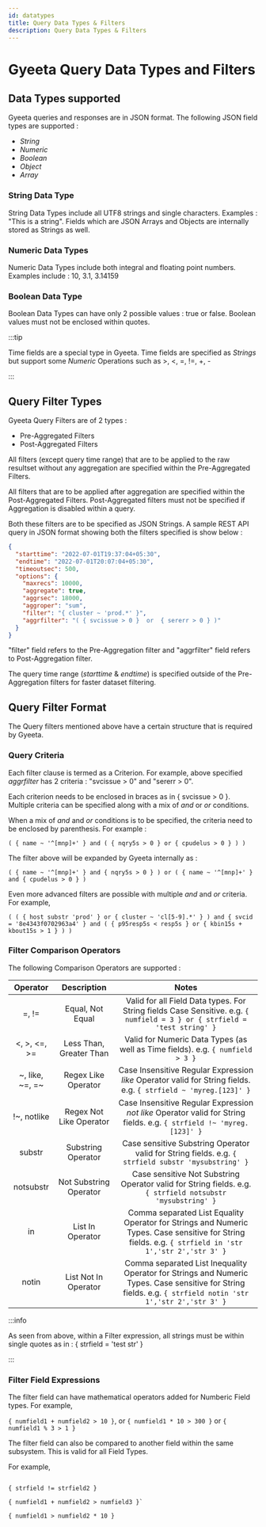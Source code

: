```yaml
---
id: datatypes
title: Query Data Types & Filters
description: Query Data Types & Filters
---
```


# Gyeeta Query Data Types and Filters

## Data Types supported

Gyeeta queries and responses are in JSON format. The following JSON field types are supported :

- *String*
- *Numeric*
- *Boolean*
- *Object*
- *Array*

### String Data Type

String Data Types include all UTF8 strings and single characters. Examples : "This is a string".
Fields which are JSON Arrays and Objects are internally stored as Strings as well.

### Numeric Data Types

Numeric Data Types include both integral and floating point numbers. Examples include : 10, 3.1, 3.14159

### Boolean Data Type

Boolean Data Types can have only 2 possible values : true or false. Boolean values must not be enclosed within quotes.

:::tip

Time fields are a special type in Gyeeta. Time fields are specified as *Strings* but support some *Numeric* Operations
such as >, <, =, !=, +, -

:::

## Query Filter Types

Gyeeta Query Filters are of 2 types :

- Pre-Aggregated Filters
- Post-Aggregated Filters

All filters (except query time range) that are to be applied to the raw resultset without any aggregation are specified 
within the Pre-Aggregated Filters.

All filters that are to be applied after aggregation are specified within the Post-Aggregated Filters. Post-Aggregated
filters must not be specified if Aggregation is disabled within a query.

Both these filters are to be specified as JSON Strings. A sample REST API query in JSON format showing both the filters specified is show below :

```json
{
  "starttime": "2022-07-01T19:37:04+05:30",
  "endtime": "2022-07-01T20:07:04+05:30",
  "timeoutsec": 500,
  "options": {
    "maxrecs": 10000,
    "aggregate": true,
    "aggrsec": 18000,
    "aggroper": "sum",
    "filter": "{ cluster ~ 'prod.*' }",
    "aggrfilter": "( { svcissue > 0 }  or  { sererr > 0 } )"
  }
}
```

"filter" field refers to the Pre-Aggregation filter and "aggrfilter" field refers to Post-Aggregation filter.

The query time range (*starttime* & *endtime*) is specified outside of the Pre-Aggregation filters for faster dataset filtering.

## Query Filter Format

The Query filters mentioned above have a certain structure that is required by Gyeeta.

### Query Criteria

Each filter clause is termed as a Criterion. For example, above specified *aggrfilter* has 2 criteria : "svcissue > 0" and "sererr > 0".

Each criterion needs to be enclosed in braces as in { svcissue > 0 }. Multiple criteria can be specified along with a mix of *and* or *or* 
conditions.

When a mix of *and* and *or* conditions is to be specified, the criteria need to be enclosed by parenthesis. For example :

`( { name ~ '^[mnp]+' } and ( { nqry5s > 0 } or { cpudelus > 0 } ) )`

The filter above will be expanded by Gyeeta internally as :

`( { name ~ '^[mnp]+' } and { nqry5s > 0 } ) or ( { name ~ '^[mnp]+' } and { cpudelus > 0 } )`

Even more advanced filters are possible with multiple *and* and *or* criteria. For example,

`( ( { host substr 'prod' } or { cluster ~ 'cl[5-9].*' } ) and { svcid = '8e4343f0702963a4' } and ( { p95resp5s < resp5s } or { kbin15s + kbout15s > 1 } ) )`

### Filter Comparison Operators

The following Comparison Operators are supported :

| Operator | Description | Notes |
| :------: | :---------: | :---: |
| =, != | Equal, Not Equal | Valid for all Field Data types. For String fields Case Sensitive. e.g. `{ numfield = 3 } or { strfield = 'test string' }` |
| <, >, <=, >= | Less Than, Greater Than | Valid for Numeric Data Types (as well as Time fields). e.g. `{ numfield > 3 }` |
| ~, like, ~=, =~ | Regex Like Operator | Case Insensitive Regular Expression *like* Operator valid for String fields. e.g. `{ strfield ~ 'myreg.[123]' }` |
| !~, notlike | Regex Not Like Operator | Case Insensitive Regular Expression *not like* Operator valid for String fields. e.g.  `{ strfield !~ 'myreg.[123]' }` |
| substr | Substring Operator | Case sensitive Substring Operator valid for String fields. e.g. `{ strfield substr 'mysubstring' }` |
| notsubstr | Not Substring Operator | Case sensitive Not Substring Operator valid for String fields. e.g. `{ strfield notsubstr 'mysubstring' }` |
| in | List In Operator | Comma separated List Equality Operator for Strings and Numeric Types. Case sensitive for String fields. e.g. `{ strfield in 'str 1','str 2','str 3' }` |
| notin | List Not In Operator | Comma separated List Inequality Operator for Strings and Numeric Types. Case sensitive for String fields. e.g. `{ strfield notin 'str 1','str 2','str 3' }` |

:::info

As seen from above, within a Filter expression, all strings must be within single quotes as in : { strfield = 'test str' }

:::

### Filter Field Expressions

The filter field can have mathematical operators added for Numberic Field types. For example,

`{ numfield1 + numfield2 > 10 }`, or `{ numfield1 * 10 > 300 }` or `{ numfield1 % 3 > 1 }`

The filter field can also be compared to another field within the same subsystem. This is valid for all Field Types. 

For example,

```

{ strfield != strfield2 } 

{ numfield1 + numfield2 > numfield3 }`

{ numfield1 > numfield2 * 10 }

```
